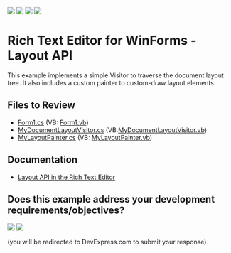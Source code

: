 <!-- default badges list -->
![](https://img.shields.io/endpoint?url=https://codecentral.devexpress.com/api/v1/VersionRange/128611645/18.2.9%2B)
[![](https://img.shields.io/badge/Open_in_DevExpress_Support_Center-FF7200?style=flat-square&logo=DevExpress&logoColor=white)](https://supportcenter.devexpress.com/ticket/details/T245818)
[![](https://img.shields.io/badge/📖_How_to_use_DevExpress_Examples-e9f6fc?style=flat-square)](https://docs.devexpress.com/GeneralInformation/403183)
[![](https://img.shields.io/badge/💬_Leave_Feedback-feecdd?style=flat-square)](#does-this-example-address-your-development-requirementsobjectives)
<!-- default badges end -->
# Rich Text Editor for WinForms - Layout API


This example implements a simple Visitor to traverse the document layout tree. It also includes a custom painter to custom-draw layout elements.

## Files to Review

* [Form1.cs](./CS/LayoutApiSimpleExample/Form1.cs) (VB: [Form1.vb](./VB/LayoutApiSimpleExample/Form1.vb))
* [MyDocumentLayoutVisitor.cs](./CS/LayoutApiSimpleExample/MyDocumentLayoutVisitor.cs) (VB:[MyDocumentLayoutVisitor.vb](./VB/LayoutApiSimpleExample/MyDocumentLayoutVisitor.vb))
* [MyLayoutPainter.cs](./CS/LayoutApiSimpleExample/MyLayoutPainter.cs) (VB: [MyLayoutPainter.vb](./VB/LayoutApiSimpleExample/MyLayoutPainter.vb))

## Documentation

* [Layout API in the Rich Text Editor](https://docs.devexpress.com/WindowsForms/114069/controls-and-libraries/rich-text-editor/page-layout/layout-api)


<!-- feedback -->
## Does this example address your development requirements/objectives?

[<img src="https://www.devexpress.com/support/examples/i/yes-button.svg"/>](https://www.devexpress.com/support/examples/survey.xml?utm_source=github&utm_campaign=winforms-richedit-layout-api&~~~was_helpful=yes) [<img src="https://www.devexpress.com/support/examples/i/no-button.svg"/>](https://www.devexpress.com/support/examples/survey.xml?utm_source=github&utm_campaign=winforms-richedit-layout-api&~~~was_helpful=no)

(you will be redirected to DevExpress.com to submit your response)
<!-- feedback end -->
